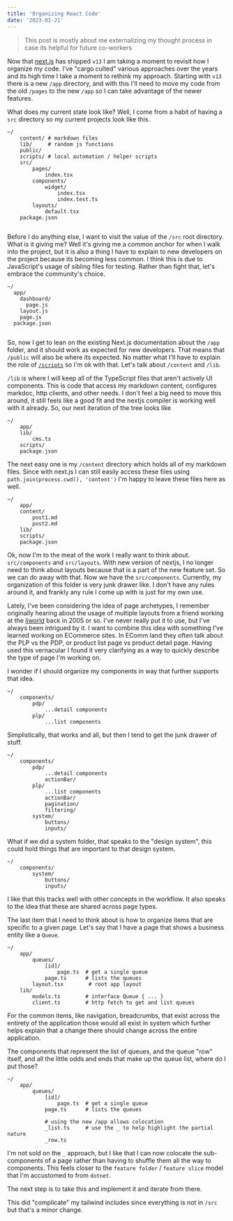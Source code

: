 ```yaml
---
title: 'Organizing React Code'
date: '2023-01-21'
---
```


> This post is mostly about me externalizing my thought process in case its helpful for future co-workers

Now that [next.js](https://nextjs.org) has shipped `v13` I am taking a moment to revisit
how I organize my code. I've "cargo culted" various approaches over the years and its high
time I take a moment to rethink my approach. Starting with `v13` there is a new `/app` directory,
and with this I'll need to move my code from the old `/pages` to the new `/app` so I can
take advantage of the newer features.

What does my current state look like? Well, I come from a habit of having a `src` directory so
my current projects look like this.

```
~/
    content/ # markdown files
    lib/     # random js functions
    public/
    scripts/ # local automation / helper scripts
    src/
        pages/
            index.tsx
        components/
            widget/
                index.tsx
                index.test.ts
        layouts/
            default.tsx
    package.json
            
```

Before I do anything else, I want to visit the value of the `/src` root directory. What is it giving me? Well it's giving me a common anchor for when I walk into the project, but it is also a thing I have to explain to new developers on the project because its becoming less common. I think this is due to JavaScript's usage of sibling files for testing. Rather than fight that, let's embrace the community's choice.

```
~/
  app/
    dashboard/
      page.js
    layout.js
    page.js
  package.json
  
```

So, now I get to lean on the existing Next.js documentation about the `/app` folder, and it should work as expected for new developers. That means that `/public` will also be where its expected. No matter what I'll have to explain the role of [`/scripts`](https://github.com/github/scripts-to-rule-them-all) so I'm ok with that. Let's talk about `/content` and `/lib`.

`/lib` is where I will keep all of the TypeScript files that aren't actively UI components. This is code that access my markdown content, configures markdoc, http clients, and other needs. I don't feel a big need to move this around, it still feels like a good fit and the nextjs compiler is working well with it already. So, our next iteration of the tree looks like

```
~/
    app/
    lib/
        cms.ts
    scripts/
    package.json
```

The next easy one is my `/content` directory which holds all of my markdown files. Since with next.js I can still easily access these files using `path.join(process.cwd(), 'content')` I'm happy to leave these files here as well. 

```
~/
    app/
    content/
        post1.md
        post2.md
    lib/
    scripts/
    package.json
```

Ok, now I'm to the meat of the work I really want to think about. `src/components` and `src/layouts`. With new version of nextjs, I no longer need to think about layouts because that is a part of the new feature set. So we can do away with that. Now we have the `src/components`. Currently, my organization of this folder is very junk drawer like. I don't have any rules around it, and frankly any rule I come up with is just for my own use.

Lately, I've been considering the idea of page archetypes, I remember originally hearing about the usage of multiple layouts from a friend working at the [ljworld](https://ljworld.com) back in 2005 or so. I've never really put it to use, but I've always been intrigued by it. I want to combine this idea with something I've learned working on ECommerce sites. In EComm land they often talk about the PLP vs the PDP, or product list page vs product detail page. Having used this vernacular I found it very clarifying as a way to quickly describe the type of page I'm working on.

I wonder if I should organize my components in way that further supports that idea.

```
~/
    components/
        pdp/
            ...detail components
        plp/
            ...list components
```

Simplistically, that works and all, but then I tend to get the junk drawer of stuff.

```
~/
    components/
        pdp/
            ...detail components
            actionBar/
        plp/
            ...list components
            actionBar/
            pagination/
            filtering/
        system/
            buttons/
            inputs/
```

What if we did a system folder, that speaks to the "design system", this could hold things that are important to that design system.

```
~/
    components/
        system/
            buttons/
            inputs/
```

I like that this tracks well with other concepts in the workflow. It also speaks to the idea that these are shared across page types.

The last item that I need to think about is how to organize items that are specific to a given page. Let's say that I have a page that shows a business entity like a `Queue`.

```
~/
    app/
        queues/
            [id]/
                page.ts  # get a single queue
            page.ts      # lists the queues
        layout.tsx        # root app layout
    lib/
        models.ts        # interface Queue { ... }
        client.ts        # http fetch to get and list queues
```

For the common items, like navigation, breadcrumbs, that exist across the entirety of the application those would all exist in system which further helps explain that a change there should change across the entire application.

The components that represent the list of queues, and the queue "row" itself, and all the little odds and ends that make up the queue list, where do I put those?

```
~/
    app/
        queues/
            [id]/
                page.ts  # get a single queue
            page.ts      # lists the queues
            
            # using the new /app allows colocation
            _list.ts     # use the _ to help highlight the partial nature
            _row.ts
```

I'm not sold on the `_` approach, but I like that I can now colocate the sub-components of a page rather than having to shuffle them all the way to components. This feels closer to the `feature folder` / `feature slice` model that I'm accustomed to from `dotnet`. 

The next step is to take this and implement it and iterate from there.

This did "complicate" my tailwind includes since everything is not in `/src` but that's a minor change.
